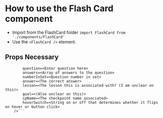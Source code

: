 # How to use the Flash Card component

* Import from the FlashCard folder ```import FlashCard from './components/FlashCard'```
* Use the ```<FlashCard />``` element.

## Props Necessary

```<FlashCard 
        question=<Enter question here>
        answers=<Array of answers to the question>
        numberInSet=<Question number in set>
        answer=<The correct answer>
        lesson=<The lesson this is associated with? (I am unclear on this)>
        goal=<(Also unclear on this)>
        cpName=<The checkpoint name associated>
        hoverSwitch=<String on or off that determines whether it flips on hover or button click>
    />```

